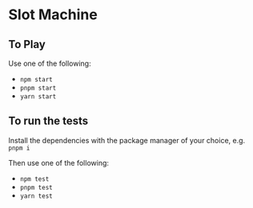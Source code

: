 # Slot Machine

## To Play

Use one of the following:

- `npm start`
- `pnpm start`
- `yarn start`

## To run the tests

Install the dependencies with the package manager of your choice, e.g. `pnpm i`

Then use one of the following:

- `npm test`
- `pnpm test`
- `yarn test`
